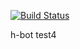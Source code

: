 [![Build Status](https://travis-ci.org/h-ci-user01/test.svg?branch=master)](https://travis-ci.org/h-ci-user01/test)

h-bot test4
